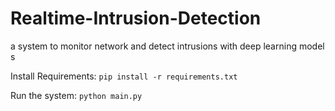 # Realtime-Intrusion-Detection
a system to monitor network and detect intrusions with deep learning model s

Install Requirements:
`pip install -r requirements.txt`

Run the system:
`python main.py`